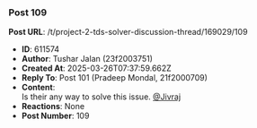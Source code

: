 ### Post 109
**Post URL**: /t/project-2-tds-solver-discussion-thread/169029/109
- **ID**: 611574
- **Author**: Tushar Jalan  (23f2003751)
- **Created At**: 2025-03-26T07:37:59.662Z
- **Reply To**: Post 101 (Pradeep Mondal, 21f2000709)
- **Content**:  
  Is their any way to solve this issue. <a class="mention" href="/u/jivraj">@Jivraj</a>
- **Reactions**: None
- **Post Number**: 109

